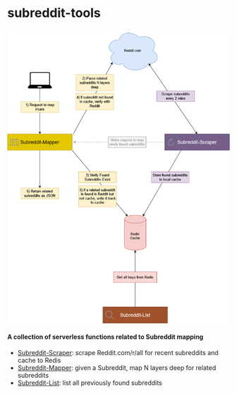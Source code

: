 # subreddit-tools

![subreddit-tools-architecture](https://raw.githubusercontent.com/jonfairbanks/subreddit-tools/main/resources/subreddit-tools.png)

#### A collection of serverless functions related to Subreddit mapping

- [Subreddit-Scraper](#): scrape Reddit.com/r/all for recent subreddits and cache to Redis
- [Subreddit-Mapper](#): given a Subreddit, map N layers deep for related subreddits
- [Subreddit-List](#): list all previously found subreddits